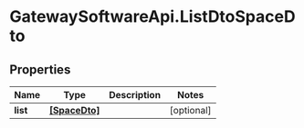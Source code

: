 # GatewaySoftwareApi.ListDtoSpaceDto

## Properties
Name | Type | Description | Notes
------------ | ------------- | ------------- | -------------
**list** | [**[SpaceDto]**](SpaceDto.md) |  | [optional] 


